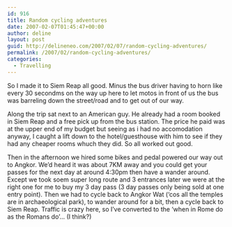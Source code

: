 ```yaml
---
id: 916
title: Random cycling adventures
date: 2007-02-07T01:45:47+00:00
author: deline
layout: post
guid: http://delineneo.com/2007/02/07/random-cycling-adventures/
permalink: /2007/02/random-cycling-adventures/
categories:
  - Travelling
---
```

So I made it to Siem Reap all good. Minus the bus driver having to horn like every 30 secondms on the way up here to let motos in front of us the bus was barreling down the street/road and to get out of our way.

Along the trip sat next to an American guy. He already had a room booked in Siem Reap and a free pick up from the bus station. The price he paid was at the upper end of my budget but seeing as i had no accomodation anyway, I caught a lift down to the hotel/guesthouse with him to see if they had any cheaper rooms whuch they did. So all worked out good.

Then in the afternoon we hired some bikes and pedal powered our way out to Angkor. We&#8217;d heard it was about 7KM away and you could get your passes for the next day at around 4:30pm then have a wander around. Except we took soem super long route and 3 entrances later we were at the right one for me to buy my 3 day pass (3 day passes only being sold at one entry point). Then we had to cycle back to Angkor Wat (&#8216;cos all the temples are in archaeological park), to wander around for a bit, then a cycle back to Siem Reap. Traffic is crazy here, so I&#8217;ve converted to the &#8216;when in Rome do as the Romans do&#8217;&#8230; (I think?)